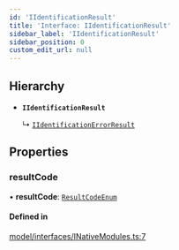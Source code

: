 ```yaml
---
id: 'IIdentificationResult'
title: 'Interface: IIdentificationResult'
sidebar_label: 'IIdentificationResult'
sidebar_position: 0
custom_edit_url: null
---
```


## Hierarchy

-   **`IIdentificationResult`**

    ↳ [`IIdentificationErrorResult`](IIdentificationErrorResult.md)

## Properties

### resultCode

• **resultCode**: [`ResultCodeEnum`](../enums/ResultCodeEnum.md)

#### Defined in

[model/interfaces/INativeModules.ts:7](https://github.com/tokenstreet-tech/react-native-idnow-videoident/blob/3ccd201/src/model/interfaces/INativeModules.ts#L7)
